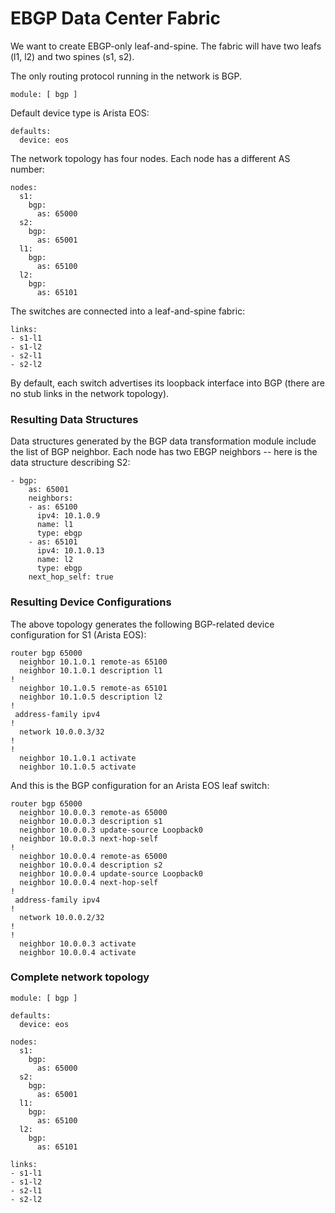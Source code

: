 # EBGP Data Center Fabric

We want to create EBGP-only leaf-and-spine. The fabric will have two leafs (l1, l2) and two spines (s1, s2).

The only routing protocol running in the network is BGP.

```
module: [ bgp ]
```

Default device type is Arista EOS:

```
defaults:
  device: eos
```

The network topology has four nodes. Each node has a different AS number:

```
nodes:
  s1:
    bgp:
      as: 65000
  s2:
    bgp:
      as: 65001
  l1:
    bgp:
      as: 65100
  l2:
    bgp:
      as: 65101
```

The switches are connected into a leaf-and-spine fabric:

```
links:
- s1-l1
- s1-l2
- s2-l1
- s2-l2
```

By default, each switch advertises its loopback interface into BGP (there are no stub links in the network topology).

### Resulting Data Structures

Data structures generated by the BGP data transformation module include the list of BGP neighbor. Each node has two EBGP neighbors -- here is the data structure describing S2:

```
- bgp:
    as: 65001
    neighbors:
    - as: 65100
      ipv4: 10.1.0.9
      name: l1
      type: ebgp
    - as: 65101
      ipv4: 10.1.0.13
      name: l2
      type: ebgp
    next_hop_self: true
```

### Resulting Device Configurations

The above topology generates the following BGP-related device configuration for S1 (Arista EOS):

```
router bgp 65000
  neighbor 10.1.0.1 remote-as 65100
  neighbor 10.1.0.1 description l1
!
  neighbor 10.1.0.5 remote-as 65101
  neighbor 10.1.0.5 description l2
!
 address-family ipv4
!
  network 10.0.0.3/32
!
!
  neighbor 10.1.0.1 activate
  neighbor 10.1.0.5 activate
```

And this is the BGP configuration for an Arista EOS leaf switch:

```
router bgp 65000
  neighbor 10.0.0.3 remote-as 65000
  neighbor 10.0.0.3 description s1
  neighbor 10.0.0.3 update-source Loopback0
  neighbor 10.0.0.3 next-hop-self
!
  neighbor 10.0.0.4 remote-as 65000
  neighbor 10.0.0.4 description s2
  neighbor 10.0.0.4 update-source Loopback0
  neighbor 10.0.0.4 next-hop-self
!
 address-family ipv4
!
  network 10.0.0.2/32
!
!
  neighbor 10.0.0.3 activate
  neighbor 10.0.0.4 activate
```

### Complete network topology

```
module: [ bgp ]

defaults:
  device: eos

nodes:
  s1:
    bgp:
      as: 65000
  s2:
    bgp:
      as: 65001
  l1:
    bgp:
      as: 65100
  l2:
    bgp:
      as: 65101

links:
- s1-l1
- s1-l2
- s2-l1
- s2-l2
```
